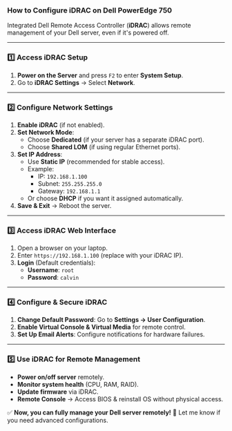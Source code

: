 ### **How to Configure iDRAC on Dell PowerEdge 750**  
Integrated Dell Remote Access Controller (**iDRAC**) allows remote management of your Dell server, even if it's powered off.  

---

### **1️⃣ Access iDRAC Setup**
1. **Power on the Server** and press `F2` to enter **System Setup**.  
2. Go to **iDRAC Settings** → Select **Network**.  

---

### **2️⃣ Configure Network Settings**
1. **Enable iDRAC** (if not enabled).  
2. **Set Network Mode**:  
   - Choose **Dedicated** (if your server has a separate iDRAC port).  
   - Choose **Shared LOM** (if using regular Ethernet ports).  
3. **Set IP Address**:  
   - Use **Static IP** (recommended for stable access).  
   - Example:  
     - IP: `192.168.1.100`  
     - Subnet: `255.255.255.0`  
     - Gateway: `192.168.1.1`  
   - Or choose **DHCP** if you want it assigned automatically.  
4. **Save & Exit** → Reboot the server.  

---

### **3️⃣ Access iDRAC Web Interface**
1. Open a browser on your laptop.  
2. Enter `https://192.168.1.100` (replace with your iDRAC IP).  
3. **Login** (Default credentials):  
   - **Username**: `root`  
   - **Password**: `calvin`  

---

### **4️⃣ Configure & Secure iDRAC**
1. **Change Default Password**: Go to **Settings → User Configuration**.  
2. **Enable Virtual Console & Virtual Media** for remote control.  
3. **Set Up Email Alerts**: Configure notifications for hardware failures.  

---

### **5️⃣ Use iDRAC for Remote Management**
- **Power on/off server** remotely.  
- **Monitor system health** (CPU, RAM, RAID).  
- **Update firmware** via iDRAC.  
- **Remote Console** → Access BIOS & reinstall OS without physical access.  

✅ **Now, you can fully manage your Dell server remotely!** 🚀 Let me know if you need advanced configurations.
